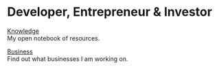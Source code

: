 # Developer, Entrepreneur & Investor

[Knowledge](/knowledge/) <br />My open notebook of resources.

<!-- [Mental Models](/mental-models/) <br />Thinking principles that I have curated. -->

[Business](/business) <br /> Find out what businesses I am working on.
